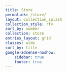 ```yaml
---
title: Store
permalink: /store/
layout: collection_splash
collection_style: rfv
sort_by: number
collection: store
entries_layout: grid
classes: wide
sort_by: title
google-adsense-noshow:
    sidebar: true
    footer: true
---
```


